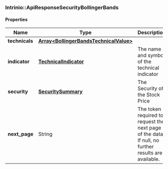 

[//]: # (CLASS:Intrinio::ApiResponseSecurityBollingerBands)

[//]: # (KIND:object)

### Intrinio::ApiResponseSecurityBollingerBands

#### Properties

[//]: # (START_DEFINITION)

Name | Type | Description
------------ | ------------- | -------------
**technicals** | [**Array&lt;BollingerBandsTechnicalValue&gt;**](BollingerBandsTechnicalValue.md) |  &nbsp;
**indicator** | [**TechnicalIndicator**](TechnicalIndicator.md) | The name and symbol of the technical indicator &nbsp;
**security** | [**SecuritySummary**](SecuritySummary.md) | The Security of the Stock Price &nbsp;
**next_page** | String | The token required to request the next page of the data. If null, no further results are available. &nbsp;

[//]: # (END_DEFINITION)


[//]: # (CONTAINED_CLASS:Intrinio::BollingerBandsTechnicalValue)


[//]: # (CONTAINED_CLASS:Intrinio::TechnicalIndicator)


[//]: # (CONTAINED_CLASS:Intrinio::SecuritySummary)



